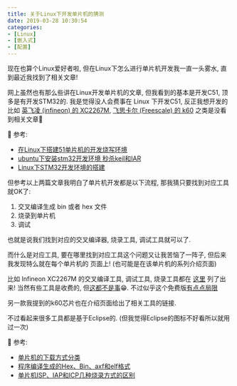 ```yaml
---
title: 关于Linux下开发单片机的猜测
date: 2019-03-28 10:30:54
categories:
- [Linux]
- [嵌入式]
- [配置]
---
```


现在也算个Linux爱好者啦, 但在Linux下怎么进行单片机开发我一直一头雾水, 直到最近我找到了相关文章!

<!-- More -->

网上虽然也有那么些讲在Linux开发单片机的文章, 但我看到的基本是开发C51, 顶多是有开发STM32的.
我是觉得没人会费事在 Linux 下开发C51, 反正我想开发的比如
[英飞凌 (infineon) 的 XC2267M](https://www.infineon.com/cms/en/product/microcontroller/16-bit-c166-microcontroller/xc2200-family-body/xc22xxm-series/sak-xc2267m-104f80lr-ab/),
[飞思卡尔 (Freescale) 的 k60](https://www.nxp.com/products/processors-and-microcontrollers/arm-based-processors-and-mcus/kinetis-cortex-m-mcus/k-seriesperformancem4/k6x-ethernet/kinetis-k60-100-mhz-mixed-signal-integration-microcontrollers-based-on-arm-cortex-m4-core:K60_100)
之类是没看到相关文章🤷‍

🔗 参考:

- [在Linux下搭建51单片机的开发烧写环境](https://blog.csdn.net/thinkerleo1997/article/details/53145972)
- [ubuntu下安装stm32开发环境 秒杀keil和IAR](https://www.amobbs.com/thread-5568167-1-1.html)
- [Linux下STM32开发环境的搭建](https://www.cnblogs.com/amanlikethis/p/3803736.html#lab35)

但参考以上两篇文章我明白了单片机开发都是以下流程, 那我猜只要找到对应工具就OK了:

1. 交叉编译生成 bin 或者 hex 文件
2. 烧录到单片机
3. 调试

也就是说我们找到对应的交叉编译器, 烧录工具, 调试工具就可以了.

而什么是对应工具, 要在哪里找到对应工具这个问题又让我苦恼了一阵子, 但后来我发现特么就在每个单片机的
页面上! (也可能是在该单片机的系列介绍页面)

比如 Infineon XC2267M 的交叉编译工具, 调试工具, 烧录工具都在
[这里](https://www.infineon.com/cms/en/product/microcontroller/16-bit-c166-microcontroller/xc2200-family-body/xc22xxm-series/#!tools)
列了出来! 当然有些工具是收费的, 但[这都不是事](http://www.infineonic.org/module/forum/thread-554295-1-1.html)😁. 不过似乎这个免费版[有点点局限](http://www.infineonic.org/module/forum/thread-487158-1-1.html)

另一款我提到的k60芯片也在介绍页面给出了相关工具的链接.

不过看起来很多工具都是基于Eclipse的. (但我觉得Eclipse的图标不好看所以就用过一次)

🔗 参考:

- [单片机的下载方式分类](https://blog.csdn.net/passerbyyuan/article/details/51404226)
- [程序编译生成的Hex、Bin、axf和elf格式](https://blog.csdn.net/qlexcel/article/details/84374768)
- [单片机ISP、IAP和ICP几种烧录方式的区别](http://www.21ic.com/jichuzhishi/mcu/write/2014-03-20/216132.html)